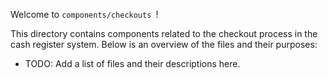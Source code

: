 Welcome to `components/checkouts `!

This directory contains components related to the checkout process in the cash register system. Below is an overview of the files and their purposes:

- TODO: Add a list of files and their descriptions here.
